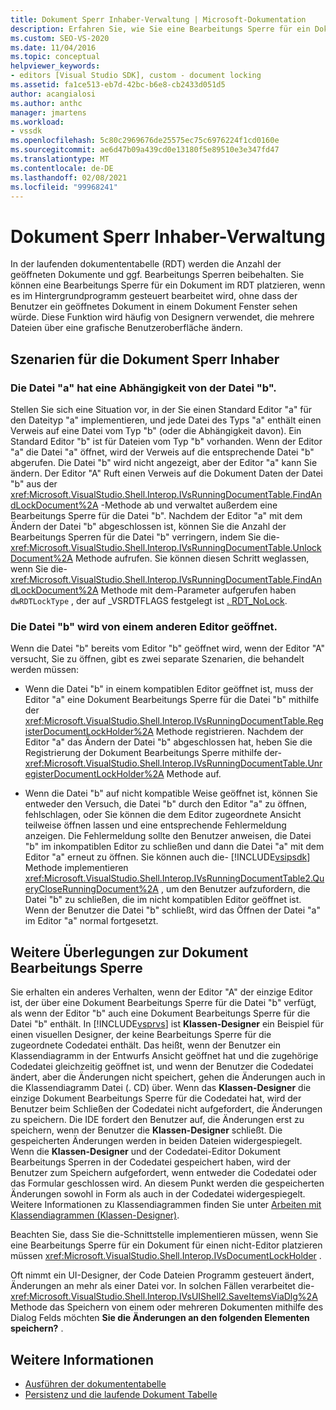 ```yaml
---
title: Dokument Sperr Inhaber-Verwaltung | Microsoft-Dokumentation
description: Erfahren Sie, wie Sie eine Bearbeitungs Sperre für ein Dokument in der laufenden dokumententabelle platzieren, ohne dass der Benutzer ein geöffnetes Dokument in einem Dokument Fenster sehen kann.
ms.custom: SEO-VS-2020
ms.date: 11/04/2016
ms.topic: conceptual
helpviewer_keywords:
- editors [Visual Studio SDK], custom - document locking
ms.assetid: fa1ce513-eb7d-42bc-b6e8-cb2433d051d5
author: acangialosi
ms.author: anthc
manager: jmartens
ms.workload:
- vssdk
ms.openlocfilehash: 5c80c2969676de25575ec75c6976224f1cd0160e
ms.sourcegitcommit: ae6d47b09a439cd0e13180f5e89510e3e347fd47
ms.translationtype: MT
ms.contentlocale: de-DE
ms.lasthandoff: 02/08/2021
ms.locfileid: "99968241"
---
```

# <a name="document-lock-holder-management"></a>Dokument Sperr Inhaber-Verwaltung

In der laufenden dokumententabelle (RDT) werden die Anzahl der geöffneten Dokumente und ggf. Bearbeitungs Sperren beibehalten. Sie können eine Bearbeitungs Sperre für ein Dokument im RDT platzieren, wenn es im Hintergrundprogramm gesteuert bearbeitet wird, ohne dass der Benutzer ein geöffnetes Dokument in einem Dokument Fenster sehen würde. Diese Funktion wird häufig von Designern verwendet, die mehrere Dateien über eine grafische Benutzeroberfläche ändern.

## <a name="document-lock-holder-scenarios"></a>Szenarien für die Dokument Sperr Inhaber

### <a name="file-a-has-a-dependence-on-file-b"></a>Die Datei "a" hat eine Abhängigkeit von der Datei "b".

Stellen Sie sich eine Situation vor, in der Sie einen Standard Editor "a" für den Dateityp "a" implementieren, und jede Datei des Typs "a" enthält einen Verweis auf eine Datei vom Typ "b" (oder die Abhängigkeit davon). Ein Standard Editor "b" ist für Dateien vom Typ "b" vorhanden. Wenn der Editor "a" die Datei "a" öffnet, wird der Verweis auf die entsprechende Datei "b" abgerufen. Die Datei "b" wird nicht angezeigt, aber der Editor "a" kann Sie ändern. Der Editor "A" Ruft einen Verweis auf die Dokument Daten der Datei "b" aus der <xref:Microsoft.VisualStudio.Shell.Interop.IVsRunningDocumentTable.FindAndLockDocument%2A> -Methode ab und verwaltet außerdem eine Bearbeitungs Sperre für die Datei "b". Nachdem der Editor "a" mit dem Ändern der Datei "b" abgeschlossen ist, können Sie die Anzahl der Bearbeitungs Sperren für die Datei "b" verringern, indem Sie die- <xref:Microsoft.VisualStudio.Shell.Interop.IVsRunningDocumentTable.UnlockDocument%2A> Methode aufrufen. Sie können diesen Schritt weglassen, wenn Sie die- <xref:Microsoft.VisualStudio.Shell.Interop.IVsRunningDocumentTable.FindAndLockDocument%2A> Methode mit dem-Parameter aufgerufen haben `dwRDTLockType` , der auf _VSRDTFLAGS festgelegt ist [. RDT_NoLock](<xref:Microsoft.VisualStudio.Shell.Interop._VSRDTFLAGS.RDT_NoLock>).

### <a name="file-b-is-opened-by-a-different-editor"></a>Die Datei "b" wird von einem anderen Editor geöffnet.

Wenn die Datei "b" bereits vom Editor "b" geöffnet wird, wenn der Editor "A" versucht, Sie zu öffnen, gibt es zwei separate Szenarien, die behandelt werden müssen:

- Wenn die Datei "b" in einem kompatiblen Editor geöffnet ist, muss der Editor "a" eine Dokument Bearbeitungs Sperre für die Datei "b" mithilfe der <xref:Microsoft.VisualStudio.Shell.Interop.IVsRunningDocumentTable.RegisterDocumentLockHolder%2A> Methode registrieren. Nachdem der Editor "a" das Ändern der Datei "b" abgeschlossen hat, heben Sie die Registrierung der Dokument Bearbeitungs Sperre mithilfe der- <xref:Microsoft.VisualStudio.Shell.Interop.IVsRunningDocumentTable.UnregisterDocumentLockHolder%2A> Methode auf.

- Wenn die Datei "b" auf nicht kompatible Weise geöffnet ist, können Sie entweder den Versuch, die Datei "b" durch den Editor "a" zu öffnen, fehlschlagen, oder Sie können die dem Editor zugeordnete Ansicht teilweise öffnen lassen und eine entsprechende Fehlermeldung anzeigen. Die Fehlermeldung sollte den Benutzer anweisen, die Datei "b" im inkompatiblen Editor zu schließen und dann die Datei "a" mit dem Editor "a" erneut zu öffnen. Sie können auch die- [!INCLUDE[vsipsdk](../extensibility/includes/vsipsdk_md.md)] Methode implementieren <xref:Microsoft.VisualStudio.Shell.Interop.IVsRunningDocumentTable2.QueryCloseRunningDocument%2A> , um den Benutzer aufzufordern, die Datei "b" zu schließen, die im nicht kompatiblen Editor geöffnet ist. Wenn der Benutzer die Datei "b" schließt, wird das Öffnen der Datei "a" im Editor "a" normal fortgesetzt.

## <a name="additional-document-edit-lock-considerations"></a>Weitere Überlegungen zur Dokument Bearbeitungs Sperre

Sie erhalten ein anderes Verhalten, wenn der Editor "A" der einzige Editor ist, der über eine Dokument Bearbeitungs Sperre für die Datei "b" verfügt, als wenn der Editor "b" auch eine Dokument Bearbeitungs Sperre für die Datei "b" enthält. In [!INCLUDE[vsprvs](../code-quality/includes/vsprvs_md.md)] ist **Klassen-Designer** ein Beispiel für einen visuellen Designer, der keine Bearbeitungs Sperre für die zugeordnete Codedatei enthält. Das heißt, wenn der Benutzer ein Klassendiagramm in der Entwurfs Ansicht geöffnet hat und die zugehörige Codedatei gleichzeitig geöffnet ist, und wenn der Benutzer die Codedatei ändert, aber die Änderungen nicht speichert, gehen die Änderungen auch in die Klassendiagramm Datei (. CD) über. Wenn das **Klassen-Designer** die einzige Dokument Bearbeitungs Sperre für die Codedatei hat, wird der Benutzer beim Schließen der Codedatei nicht aufgefordert, die Änderungen zu speichern. Die IDE fordert den Benutzer auf, die Änderungen erst zu speichern, wenn der Benutzer die **Klassen-Designer** schließt. Die gespeicherten Änderungen werden in beiden Dateien widergespiegelt. Wenn die **Klassen-Designer** und der Codedatei-Editor Dokument Bearbeitungs Sperren in der Codedatei gespeichert haben, wird der Benutzer zum Speichern aufgefordert, wenn entweder die Codedatei oder das Formular geschlossen wird. An diesem Punkt werden die gespeicherten Änderungen sowohl in Form als auch in der Codedatei widergespiegelt. Weitere Informationen zu Klassendiagrammen finden Sie unter [Arbeiten mit Klassendiagrammen (Klassen-Designer)](../ide/class-designer/designing-and-viewing-classes-and-types.md).

Beachten Sie, dass Sie die-Schnittstelle implementieren müssen, wenn Sie eine Bearbeitungs Sperre für ein Dokument für einen nicht-Editor platzieren müssen <xref:Microsoft.VisualStudio.Shell.Interop.IVsDocumentLockHolder> .

Oft nimmt ein UI-Designer, der Code Dateien Programm gesteuert ändert, Änderungen an mehr als einer Datei vor. In solchen Fällen verarbeitet die- <xref:Microsoft.VisualStudio.Shell.Interop.IVsUIShell2.SaveItemsViaDlg%2A> Methode das Speichern von einem oder mehreren Dokumenten mithilfe des Dialog Felds möchten **Sie die Änderungen an den folgenden Elementen speichern?** .

## <a name="see-also"></a>Weitere Informationen

- [Ausführen der dokumententabelle](../extensibility/internals/running-document-table.md)
- [Persistenz und die laufende Dokument Tabelle](../extensibility/internals/persistence-and-the-running-document-table.md)
